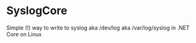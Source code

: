 # SyslogCore
Simple (!) way to write to syslog aka /dev/log aka /var/log/syslog in .NET Core on Linux
